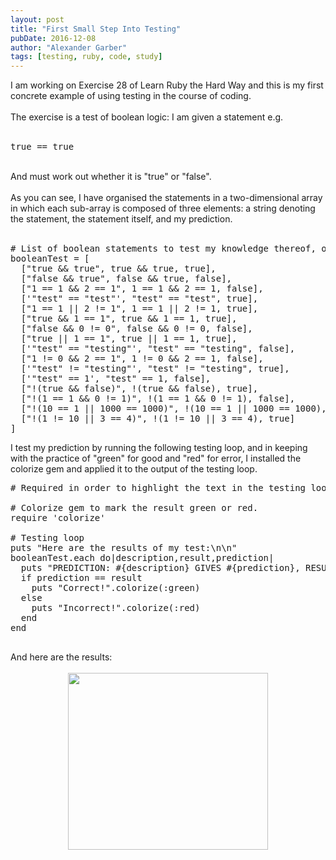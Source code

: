 ```yaml
---
layout: post
title: "First Small Step Into Testing"
pubDate: 2016-12-08
author: "Alexander Garber"
tags: [testing, ruby, code, study]
---
```


<div dir="ltr" style="text-align: left;" trbidi="on">I am working on Exercise 28 of Learn Ruby the Hard Way and this is my first concrete example of using testing in the course of coding.<br /><br />The exercise is a test of boolean logic: I
  am given a statement e.g.<br /><br />
  <pre class="brush:ruby">true == true<br /></pre><br />And must work out whether it is "true" or "false".<br /><br />As you can see, I have organised the statements in a two-dimensional array in which each sub-array is composed of three
  elements: a string denoting the statement, the statement itself, and my prediction.<br /><br />
  <pre class="brush:ruby"># List of boolean statements to test my knowledge thereof, organised in a two-dimensional array<br />booleanTest = [<br />  ["true &amp;&amp; true", true &amp;&amp; true, true],<br />  ["false &amp;&amp; true", false &amp;&amp; true, false],<br />  ["1 == 1 &amp;&amp; 2 == 1", 1 == 1 &amp;&amp; 2 == 1, false],<br />  ['"test" == "test"', "test" == "test", true],<br />  ["1 == 1 || 2 != 1", 1 == 1 || 2 != 1, true],<br />  ["true &amp;&amp; 1 == 1", true &amp;&amp; 1 == 1, true],<br />  ["false &amp;&amp; 0 != 0", false &amp;&amp; 0 != 0, false],<br />  ["true || 1 == 1", true || 1 == 1, true],<br />  ['"test" == "testing"', "test" == "testing", false],<br />  ["1 != 0 &amp;&amp; 2 == 1", 1 != 0 &amp;&amp; 2 == 1, false],<br />  ['"test" != "testing"', "test" != "testing", true],<br />  ['"test" == 1', "test" == 1, false],<br />  ["!(true &amp;&amp; false)", !(true &amp;&amp; false), true],<br />  ["!(1 == 1 &amp;&amp; 0 != 1)", !(1 == 1 &amp;&amp; 0 != 1), false],<br />  ["!(10 == 1 || 1000 == 1000)", !(10 == 1 || 1000 == 1000), false],<br />  ["!(1 != 10 || 3 == 4)", !(1 != 10 || 3 == 4), true]<br />]<br /></pre>I
  test my prediction by running the following testing loop, and in keeping with the practice of "green" for good and "red" for error, I installed the colorize gem and applied it to the output of the testing loop.<br />
  <pre class="brush:ruby"># Required in order to highlight the text in the testing loop green or red.<br /><br /># Colorize gem to mark the result green or red.<br />require 'colorize'<br /><br /># Testing loop<br />puts "Here are the results of my test:\n\n"<br />booleanTest.each do|description,result,prediction|<br />  puts "PREDICTION: #{description} GIVES #{prediction}, RESULT: #{result}"<br />  if prediction == result<br />    puts "Correct!".colorize(:green)<br />  else<br />    puts "Incorrect!".colorize(:red)<br />  end<br />end<br /><br /></pre>And
  here are the results:<br /><br />
  <div class="separator" style="clear: both; text-align: center;"><a href="https://2.bp.blogspot.com/-Gs-Vus5X8AU/WEipvXJGqUI/AAAAAAAAKs4/OYNnOKXvbLI8wQj01yfYiRoEcVFFdwSCwCLcB/s1600/Screenshot%2Bfrom%2B2016-12-08%2B11-30-20.png" imageanchor="1"
      style="margin-left: 1em; margin-right: 1em;"><img border="0" height="283" src="https://2.bp.blogspot.com/-Gs-Vus5X8AU/WEipvXJGqUI/AAAAAAAAKs4/OYNnOKXvbLI8wQj01yfYiRoEcVFFdwSCwCLcB/s320/Screenshot%2Bfrom%2B2016-12-08%2B11-30-20.png" width="320" /></a></div><br /><br /></div>
